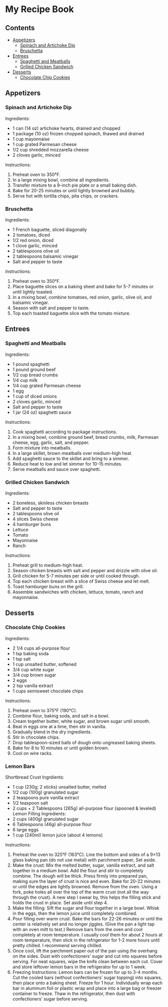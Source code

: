 # My Recipe Book

## Contents
- [Appetizers](#appetizers)
    - [Spinach and Artichoke Dip](#spinach-and-artichoke-dip)
    - [Bruschetta](#bruschetta)
- [Entrees](#entrees)
    - [Spaghetti and Meatballs](#spaghetti-and-meatballs)
    - [Grilled Chicken Sandwich](#grilled-chicken-sandwich)
- [Desserts](#desserts)
    - [Chocolate Chip Cookies](#chocolate-chip-cookies)

## Appetizers
### Spinach and Artichoke Dip

Ingredients:
- 1 can (14 oz) artichoke hearts, drained and chopped
- 1 package (10 oz) frozen chopped spinach, thawed and drained
- 1 cup mayonnaise
- 1 cup grated Parmesan cheese
- 1/2 cup shredded mozzarella cheese
- 2 cloves garlic, minced

Instructions:
1. Preheat oven to 350°F.
2. In a large mixing bowl, combine all ingredients.
3. Transfer mixture to a 9-inch pie plate or a small baking dish.
4. Bake for 20-25 minutes or until lightly browned and bubbly.
5. Serve hot with tortilla chips, pita chips, or crackers.

### Bruschetta

Ingredients:
- 1 French baguette, sliced diagonally
- 2 tomatoes, diced
- 1/2 red onion, diced
- 1 clove garlic, minced
- 2 tablespoons olive oil
- 2 tablespoons balsamic vinegar
- Salt and pepper to taste

Instructions:
1. Preheat oven to 350°F.
2. Place baguette slices on a baking sheet and bake for 5-7 minutes or until lightly toasted.
3. In a mixing bowl, combine tomatoes, red onion, garlic, olive oil, and balsamic vinegar.
4. Season with salt and pepper to taste.
5. Top each toasted baguette slice with the tomato mixture.

## Entrees
### Spaghetti and Meatballs

Ingredients:
- 1 pound spaghetti
- 1 pound ground beef
- 1/2 cup bread crumbs
- 1/4 cup milk
- 1/4 cup grated Parmesan cheese
- 1 egg
- 1 cup of diced onions
- 2 cloves garlic, minced
- Salt and pepper to taste
- 1 jar (24 oz) spaghetti sauce

Instructions:
1. Cook spaghetti according to package instructions.
2. In a mixing bowl, combine ground beef, bread crumbs, milk, Parmesan cheese, egg, garlic, salt, and pepper.
3. Form mixture into meatballs.
4. In a large skillet, brown meatballs over medium-high heat.
5. Add spaghetti sauce to the skillet and bring to a simmer.
6. Reduce heat to low and let simmer for 10-15 minutes.
7. Serve meatballs and sauce over spaghetti.

### Grilled Chicken Sandwich

Ingredients:
- 2 boneless, skinless chicken breasts
- Salt and pepper to taste
- 2 tablespoons olive oil
- 4 slices Swiss cheese
- 4 hamburger buns
- Lettuce
- Tomato
- Mayonnaise
- Ranch

Instructions:
1. Preheat grill to medium-high heat.
2. Season chicken breasts with salt and pepper and drizzle with olive oil.
3. Grill chicken for 5-7 minutes per side or until cooked through.
4. Top each chicken breast with a slice of Swiss cheese and let melt.
5. Toast hamburger buns on the grill.
6. Assemble sandwiches with chicken, lettuce, tomato, ranch and mayonnaise.

## Desserts
### Chocolate Chip Cookies

Ingredients:
- 2 1/4 cups all-purpose flour
- 1 tsp baking soda
- 1 tsp salt
- 1 cup unsalted butter, softened
- 3/4 cup white sugar
- 3/4 cup brown sugar
- 2 eggs
- 2 tsp vanilla extract
- 1 cups semisweet chocolate chips

Instructions:
1. Preheat oven to 375°F (190°C).
2. Combine flour, baking soda, and salt in a bowl.
3. Cream together butter, white sugar, and brown sugar until smooth.
4. Beat in eggs one at a time, then stir in vanilla.
5. Gradually blend in the dry ingredients.
6. Stir in chocolate chips.
7. Drop tablespoon-sized balls of dough onto ungreased baking sheets.
8. Bake for 8 to 10 minutes or until golden brown.
9. Cool on wire racks.

### Lemon Bars

Shortbread Crust Ingrdients:
- 1 cup (230g; 2 sticks) unsalted butter, melted
- 1/2 cup (100g) granulated sugar
- 2 teaspoons pure vanilla extract
- 1/2 teaspoon salt
- 2 cups + 2 Tablespoons (265g) all-purpose flour (spooned & leveled)
Lemon Filling Ingredients:
- 2 cups (400g) granulated sugar
- 6 Tablespoons (46g) all-purpose flour
- 6 large eggs
- 1 cup (240ml) lemon juice (about 4 lemons)

Instructions:
1. Preheat the oven to 325°F (163°C). Line the bottom and sides of a 9×13 glass baking pan (do not use metal) with parchment paper, Set aside.
2. Make the crust: Mix the melted butter, sugar, vanilla extract, and salt together in a medium bowl. Add the flour and stir to completely combine. The dough will be thick. Press firmly into prepared pan, making sure the layer of crust is nice and even. Bake for 20-22 minutes or until the edges are lightly browned. Remove from the oven. Using a fork, poke holes all over the top of the warm crust (not all the way through the crust). A new step I swear by, this helps the filling stick and holds the crust in place. Set aside until step 4.
3. Make the filling: Sift the sugar and flour together in a large bowl. Whisk in the eggs, then the lemon juice until completely combined.
4. Pour filling over warm crust. Bake the bars for 22-26 minutes or until the center is relatively set and no longer jiggles. (Give the pan a light tap with an oven mitt to test.) Remove bars from the oven and cool completely at room temperature. I usually cool them for about 2 hours at room temperature, then stick in the refrigerator for 1-2 more hours until pretty chilled. I recommend serving chilled.
5. Once cool, lift the parchment paper out of the pan using the overhang on the sides. Dust with confectioners’ sugar and cut into squares before serving. For neat squares, wipe the knife clean between each cut. Cover and store leftover lemon bars in the refrigerator for up to 1 week.
6. Freezing Instructions: Lemon bars can be frozen for up to 3-4 months. Cut the cooled bars (without confectioners’ sugar topping) into squares, then place onto a baking sheet. Freeze for 1 hour. Individually wrap each bar in aluminum foil or plastic wrap and place into a large bag or freezer container to freeze. Thaw in the refrigerator, then dust with confectioners’ sugar before serving.